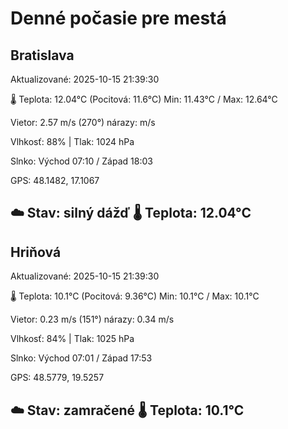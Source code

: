 ﻿# Denné počasie pre mestá

## Bratislava
Aktualizované: 2025-10-15 21:39:30

🌡️ Teplota: 12.04°C 
(Pocitová: 11.6°C)
Min: 11.43°C / Max: 12.64°C

Vietor: 2.57 m/s    (270°) 
nárazy:  m/s

Vlhkosť: 88% | Tlak: 1024 hPa

Slnko: Východ 07:10 / Západ 18:03

GPS: 48.1482, 17.1067

☁️ Stav: silný dážď        🌡️ Teplota: 12.04°C
---

## Hriňová
Aktualizované: 2025-10-15 21:39:30

🌡️ Teplota: 10.1°C 
(Pocitová: 9.36°C)
Min: 10.1°C / Max: 10.1°C

Vietor: 0.23 m/s (151°)
nárazy: 0.34 m/s

Vlhkosť: 84% | Tlak: 1025 hPa

Slnko: Východ 07:01 / Západ 17:53

GPS: 48.5779, 19.5257

☁️ Stav: zamračené        🌡️ Teplota: 10.1°C
---
